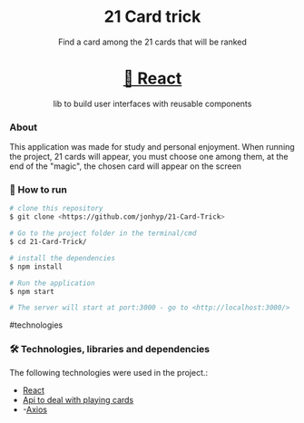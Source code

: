 <h1 align="center">21 Card trick</h1>
<p align="center">Find a card among the 21 cards that will be ranked</p>
<h1 align="center">
    <a href="https://pt-br.reactjs.org/">🔗 React</a>
</h1>
<p align="center"> lib to build user interfaces with reusable components</p>


### About
This application was made for study and personal enjoyment. When running the project, 21 cards will appear, you must choose one among them, at the end of the "magic", the chosen card will appear on the screen


### 🎲 How to run

```bash
# clone this repository
$ git clone <https://github.com/jonhyp/21-Card-Trick>

# Go to the project folder in the terminal/cmd
$ cd 21-Card-Trick/

# install the dependencies
$ npm install

# Run the application
$ npm start

# The server will start at port:3000 - go to <http://localhost:3000/>
```
#technologies
### 🛠 Technologies, libraries and dependencies

The following technologies were used in the project.:

- [React](https://pt-br.reactjs.org/)
- [Api to deal with playing cards](https://deckofcardsapi.com/)
- -[Axios](https://www.npmjs.com/package/axios)


```
